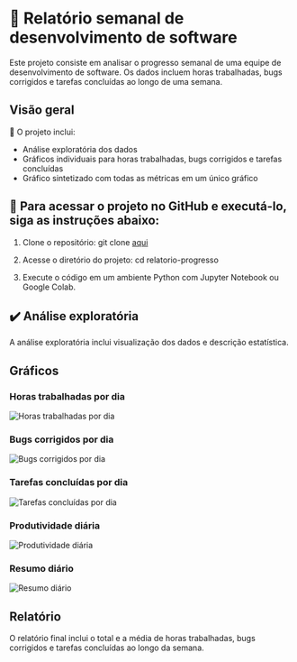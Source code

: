 # 🎯 Relatório semanal de desenvolvimento de software

Este projeto consiste em analisar o progresso semanal de uma equipe de desenvolvimento de software. Os dados incluem horas trabalhadas, bugs corrigidos e tarefas concluídas ao longo de uma semana.

## Visão geral

📑 O projeto inclui:

- Análise exploratória dos dados
- Gráficos individuais para horas trabalhadas, bugs corrigidos e tarefas concluídas
- Gráfico sintetizado com todas as métricas em um único gráfico

## 📁 Para acessar o projeto no GitHub e executá-lo, siga as instruções abaixo:

1. Clone o repositório:
git clone [aqui](https://github.com/carolrc/relatorio-progresso) 

2. Acesse o diretório do projeto:
cd relatorio-progresso

3. Execute o código em um ambiente Python com Jupyter Notebook ou Google Colab.


## ✔️ Análise exploratória

A análise exploratória inclui visualização dos dados e descrição estatística.

## Gráficos

### Horas trabalhadas por dia

![Horas trabalhadas por dia](https://i.ibb.co/VSy4tS8/horas-dia.png)

### Bugs corrigidos por dia

![Bugs corrigidos por dia](https://i.ibb.co/NjfcxGt/bugs-dia.png)

### Tarefas concluídas por dia

![Tarefas concluídas por dia](https://i.ibb.co/DpRrjnS/tarefas-dia.png)

### Produtividade diária

![Produtividade diária](https://i.ibb.co/ZMKxQxm/produtividade.png)

### Resumo diário

![Resumo diário](https://i.ibb.co/jkrmqY6/resumo-diario.png)

## Relatório

O relatório final inclui o total e a média de horas trabalhadas, bugs corrigidos e tarefas concluídas ao longo da semana.

